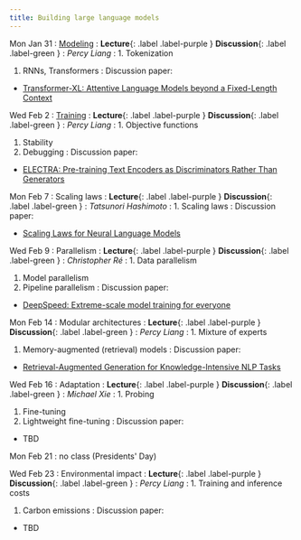 ```yaml
---
title: Building large language models
---
```

Mon Jan 31
: [Modeling](../lectures/modeling)
  : **Lecture**{: .label .label-purple } **Discussion**{: .label .label-green }
: *Percy Liang*
: 1. Tokenization
  1. RNNs, Transformers
: Discussion paper:
  - [Transformer-XL: Attentive Language Models beyond a Fixed-Length Context](https://arxiv.org/pdf/1901.02860.pdf)

Wed Feb 2
: [Training](../lectures/training)
  : **Lecture**{: .label .label-purple } **Discussion**{: .label .label-green }
: *Percy Liang*
: 1. Objective functions
  1. Stability
  1. Debugging
: Discussion paper:
  - [ELECTRA: Pre-training Text Encoders as Discriminators Rather Than Generators](https://arxiv.org/pdf/2003.10555.pdf)

Mon Feb 7
: Scaling laws
  : **Lecture**{: .label .label-purple } **Discussion**{: .label .label-green }
: *Tatsunori Hashimoto*
: 1. Scaling laws
: Discussion paper:
  - [Scaling Laws for Neural Language Models](https://arxiv.org/pdf/2001.08361.pdf)

Wed Feb 9
: Parallelism
  : **Lecture**{: .label .label-purple } **Discussion**{: .label .label-green }
: *Christopher Ré*
: 1. Data parallelism
  1. Model parallelism
  1. Pipeline parallelism
: Discussion paper:
  - [DeepSpeed: Extreme-scale model training for everyone](https://www.microsoft.com/en-us/research/blog/deepspeed-extreme-scale-model-training-for-everyone/)

Mon Feb 14
: Modular architectures
  : **Lecture**{: .label .label-purple } **Discussion**{: .label .label-green }
: *Percy Liang*
: 1. Mixture of experts
  1. Memory-augmented (retrieval) models
: Discussion paper:
  - [Retrieval-Augmented Generation for Knowledge-Intensive NLP Tasks](https://arxiv.org/pdf/2005.11401.pdf)

Wed Feb 16
: Adaptation
  : **Lecture**{: .label .label-purple } **Discussion**{: .label .label-green }
: *Michael Xie*
: 1. Probing
  1. Fine-tuning
  1. Lightweight fine-tuning
: Discussion paper:
  - TBD

Mon Feb 21
: no class (Presidents' Day)

Wed Feb 23
: Environmental impact
  : **Lecture**{: .label .label-purple } **Discussion**{: .label .label-green }
: *Percy Liang*
: 1. Training and inference costs
  1. Carbon emissions
: Discussion paper:
  - TBD
